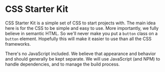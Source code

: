 CSS Starter Kit
===============

CSS Starter Kit is a simple set of CSS to start projects with.
The main idea here is for the CSS to be simple and easy to use.
More importantly, we fully believe in semantic HTML.
So we'll never make you put a `button` class on a `button` element.
Hopefully this will make it easier to use than all the CSS frameworks.

There's no JavaScript included.
We believe that appearance and behavior and should generally be kept separate.
We will use JavaScript (and NPM) to handle dependencies, and to manage the build process.
